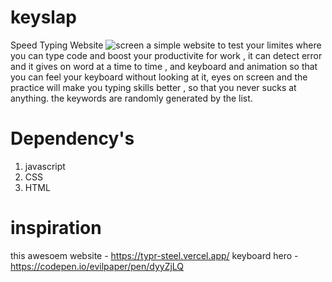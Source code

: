 # keyslap

Speed Typing Website 
![screen](https://user-images.githubusercontent.com/104635627/174011868-a3c08859-324e-4d38-99ae-450e07f170c6.jpg)
a simple website to test your limites where you can type code and boost your productivite for work , it can detect error and it gives on word at a time to time , and keyboard and animation so that you can feel your keyboard without looking at it, eyes on screen and the practice will make you typing skills better , so that you never sucks at anything. the keywords are randomly generated by the list. 


# Dependency's
1) javascript 
2) CSS
3) HTML

# inspiration 

 this awesoem website - https://typr-steel.vercel.app/
 keyboard hero - https://codepen.io/evilpaper/pen/dyyZjLQ
 
